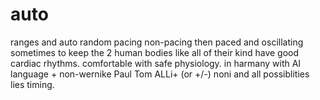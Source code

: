 # auto
ranges and auto random pacing non-pacing then paced and oscillating sometimes to keep the 2 human bodies like all of their kind have good cardiac rhythms. comfortable with safe  physiology. in harmany with AI language + non-wernike Paul Tom ALLi+ (or +/-) noni and all possiblities lies timing.
